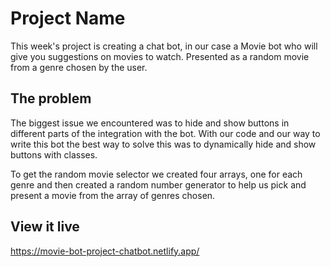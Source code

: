 # Project Name

This week's project is creating a chat bot, in our case a Movie bot who will give you suggestions on movies to watch. Presented as a random movie from a genre chosen by the user.  

## The problem

The biggest issue we encountered was to hide and show buttons in different parts of the integration with the bot. 
With our code and our way to write this bot the best way to solve this was to dynamically hide and show buttons with classes.
 
To get the random movie selector we created four arrays, one for each genre and then created a random number generator to help us pick and present a movie from the array of genres chosen. 


## View it live

https://movie-bot-project-chatbot.netlify.app/
